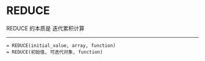 # REDUCE

REDUCE 的本质是 ​​迭代累积计算

---

```excel
= REDUCE(initial_value, array, function)
= REDUCE(初始值, 可迭代对象, function)
```


